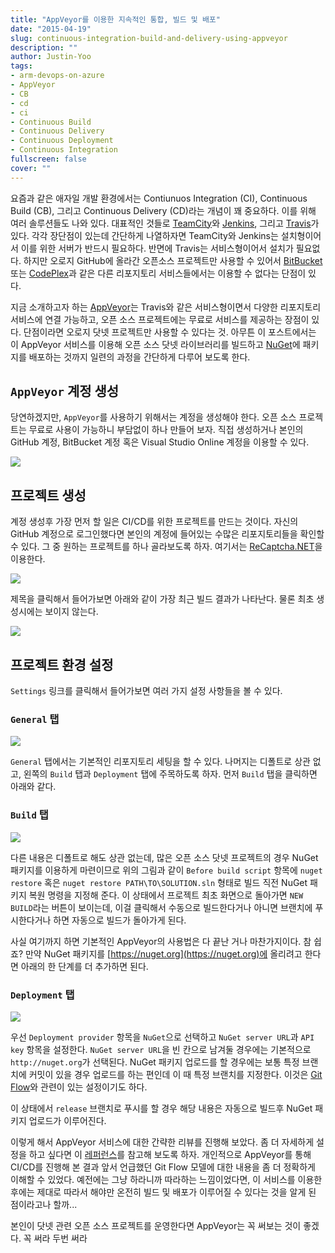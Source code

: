 ```yaml
---
title: "AppVeyor를 이용한 지속적인 통합, 빌드 및 배포"
date: "2015-04-19"
slug: continuous-integration-build-and-delivery-using-appveyor
description: ""
author: Justin-Yoo
tags:
- arm-devops-on-azure
- AppVeyor
- CB
- cd
- ci
- Continuous Build
- Continuous Delivery
- Continuous Deployment
- Continuous Integration
fullscreen: false
cover: ""
---
```


요즘과 같은 애자일 개발 환경에서는 Contiunuos Integration (CI), Continuous Build (CB), 그리고 Continuous Delivery (CD)라는 개념이 꽤 중요하다. 이를 위해 여러 솔루션들도 나와 있다. 대표적인 것들로 [TeamCity](https://www.jetbrains.com/teamcity/)와 [Jenkins](https://jenkins-ci.org/), 그리고 [Travis](https://travis-ci.org/)가 있다. 각각 장단점이 있는데 간단하게 나열하자면 TeamCity와 Jenkins는 설치형이어서 이를 위한 서버가 반드시 필요하다. 반면에 Travis는 서비스형이어서 설치가 필요없다. 하지만 오로지 GitHub에 올라간 오픈소스 프로젝트만 사용할 수 있어서 [BitBucket](https://bitbucket.org) 또는 [CodePlex](https://codeplex.com)과 같은 다른 리포지토리 서비스들에서는 이용할 수 없다는 단점이 있다.

지금 소개하고자 하는 [AppVeyor](http://appveyor.com)는 Travis와 같은 서비스형이면서 다양한 리포지토리 서비스에 연결 가능하고, 오픈 소스 프로젝트에는 무료로 서비스를 제공하는 장점이 있다. 단점이라면 오로지 닷넷 프로젝트만 사용할 수 있다는 것. 아무튼 이 포스트에서는 이 AppVeyor 서비스를 이용해 오픈 소스 닷넷 라이브러리를 빌드하고 [NuGet](https://nuget.org)에 패키지를 배포하는 것까지 일련의 과정을 간단하게 다루어 보도록 한다.

## `AppVeyor` 계정 생성

당연하겠지만, `AppVeyor`를 사용하기 위해서는 계정을 생성해야 한다. 오픈 소스 프로젝트는 무료로 사용이 가능하니 부담없이 하나 만들어 보자. 직접 생성하거나 본인의 GitHub 계정, BitBucket 계정 혹은 Visual Studio Online 계정을 이용할 수 있다.

![](https://sa0blogs.blob.core.windows.net/aliencube/2015/04/appveyor.01.png)

## 프로젝트 생성

계정 생성후 가장 먼저 할 일은 CI/CD를 위한 프로젝트를 만드는 것이다. 자신의 GitHub 계정으로 로그인했다면 본인의 계정에 들어있는 수많은 리포지토리들을 확인할 수 있다. 그 중 원하는 프로젝트를 하나 골라보도록 하자. 여기서는 [ReCaptcha.NET](https://github.com/aliencube/ReCaptcha.NET)을 이용한다.

![](https://sa0blogs.blob.core.windows.net/aliencube/2015/04/appveyor.02.png)

제목을 클릭해서 들어가보면 아래와 같이 가장 최근 빌드 결과가 나타난다. 물론 최초 생성시에는 보이지 않는다.

![](https://sa0blogs.blob.core.windows.net/aliencube/2015/04/appveyor.03.png)

## 프로젝트 환경 설정

`Settings` 링크를 클릭해서 들어가보면 여러 가지 설정 사항들을 볼 수 있다.

### `General` 탭

![](https://sa0blogs.blob.core.windows.net/aliencube/2015/04/appveyor.04.png)

`General` 탭에서는 기본적인 리포지토리 세팅을 할 수 있다. 나머지는 디폴트로 상관 없고, 왼쪽의 `Build` 탭과 `Deployment` 탭에 주목하도록 하자. 먼저 `Build` 탭을 클릭하면 아래와 같다.

### `Build` 탭

![](https://sa0blogs.blob.core.windows.net/aliencube/2015/04/appveyor.05.png)

다른 내용은 디폴트로 해도 상관 없는데, 많은 오픈 소스 닷넷 프로젝트의 경우 NuGet 패키지를 이용하게 마련이므로 위의 그림과 같이 `Before build script` 항목에 `nuget restore` 혹은 `nuget restore PATH\TO\SOLUTION.sln` 형태로 빌드 직전 NuGet 패키지 복원 명령을 지정해 준다. 이 상태에서 프로젝트 최초 화면으로 돌아가면 `NEW BUILD`라는 버튼이 보이는데, 이걸 클릭해서 수동으로 빌드한다거나 아니면 브랜치에 푸시한다거나 하면 자동으로 빌드가 돌아가게 된다.

사실 여기까지 하면 기본적인 AppVeyor의 사용법은 다 끝난 거나 마찬가지이다. 참 쉽죠? 만약 NuGet 패키지를 [https://nuget.org](https://nuget.org)에 올리려고 한다면 아래의 한 단계를 더 추가하면 된다.

### `Deployment` 탭

![](https://sa0blogs.blob.core.windows.net/aliencube/2015/04/appveyor.06.png)

우선 `Deployment provider` 항목을 `NuGet`으로 선택하고 `NuGet server URL`과 `API key` 항목을 설정한다. `NuGet server URL`을 빈 칸으로 남겨둘 경우에는 기본적으로 `http://nuget.org`가 선택된다. NuGet 패키지 업로드를 할 경우에는 보통 특정 브랜치에 커밋이 있을 경우 업로드를 하는 편인데 이 때 특정 브랜치를 지정한다. 이것은 [Git Flow](http://nvie.com/posts/a-successful-git-branching-model/)와 관련이 있는 설정이기도 하다.

이 상태에서 `release` 브랜치로 푸시를 할 경우 해당 내용은 자동으로 빌드후 NuGet 패키지 업로드가 이루어진다.

이렇게 해서 AppVeyor 서비스에 대한 간략한 리뷰를 진행해 보았다. 좀 더 자세하게 설정을 하고 싶다면 이 [레퍼런스](http://www.appveyor.com/docs)를 참고해 보도록 하자. 개인적으로 AppVeyor를 통해 CI/CD를 진행해 본 결과 앞서 언급했던 Git Flow 모델에 대한 내용을 좀 더 정확하게 이해할 수 있었다. 예전에는 그냥 하라니까 따라하는 느낌이었다면, 이 서비스를 이용한 후에는 제대로 따라서 해야만 온전히 빌드 및 배포가 이루어질 수 있다는 것을 알게 된 점이라고나 할까...

본인이 닷넷 관련 오픈 소스 프로젝트를 운영한다면 AppVeyor는 꼭 써보는 것이 좋겠다. 꼭 써라 두번 써라
